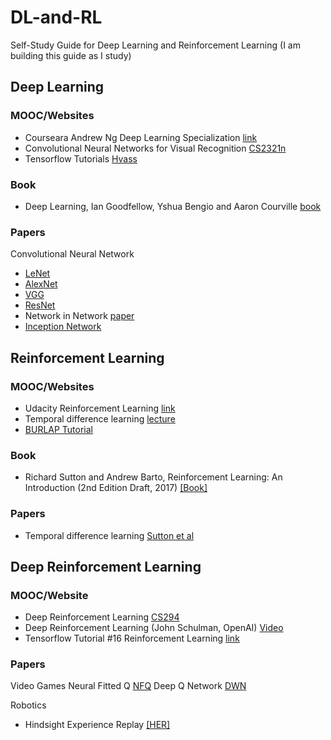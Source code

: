 # DL-and-RL
Self-Study Guide for Deep Learning and Reinforcement Learning
(I am building this guide as I study)

## Deep Learning 

### MOOC/Websites
- Courseara Andrew Ng Deep Learning Specialization [link](https://www.coursera.org/specializations/deep-learning)
- Convolutional Neural Networks for Visual Recognition [CS2321n](http://cs231n.stanford.edu/)
- Tensorflow Tutorials [Hvass](https://github.com/Hvass-Labs/TensorFlow-Tutorials)


### Book
- Deep Learning, Ian Goodfellow, Yshua Bengio and Aaron Courville [book](http://www.deeplearningbook.org/)


### Papers

Convolutional Neural Network

- [LeNet]()
- [AlexNet]()
- [VGG]()
- [ResNet](https://arxiv.org/pdf/1512.03385.pdf)
- Network in Network [paper]()
- [Inception Network]()


## Reinforcement Learning

### MOOC/Websites
- Udacity Reinforcement Learning [link](https://www.udacity.com/course/reinforcement-learning--ud600)
- Temporal difference learning [lecture]()
- [BURLAP Tutorial](http://burlap.cs.brown.edu/tutorials/index.html)


### Book
-  Richard Sutton and Andrew Barto, Reinforcement Learning: An Introduction (2nd Edition Draft, 2017) [[Book]](http://ufal.mff.cuni.cz/~straka/courses/npfl114/2016/sutton-bookdraft2016sep.pdf)


### Papers
- Temporal difference learning [Sutton et al]()


## Deep Reinforcement Learning

### MOOC/Website				
- Deep Reinforcement Learning [CS294](http://rll.berkeley.edu/deeprlcourse/)
- Deep Reinforcement Learning (John Schulman, OpenAI) [Video](https://www.youtube.com/watch?v=PtAIh9KSnjo)
- Tensorflow Tutorial #16 Reinforcement Learning [link](https://github.com/Hvass-Labs/TensorFlow-Tutorials/blob/master/16_Reinforcement_Learning.ipynb)



### Papers

Video Games
Neural Fitted Q [NFQ]()
Deep Q Network [DWN]()

Robotics
- Hindsight Experience Replay [[HER]](https://arxiv.org/abs/1707.01495)


